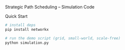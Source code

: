 Strategic Path Scheduling – Simulation Code  

Quick Start

```bash
# install deps
pip install networkx

# run the demo script (grid, small‑world, scale‑free)
python simulation.py
